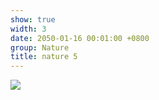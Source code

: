 ```yaml
---
show: true
width: 3
date: 2050-01-16 00:01:00 +0800
group: Nature
title: nature 5
---
```

<div>
<a href="/assets/images/photos/nature/DSC03061.jpg" target="_blank">
    <img data-src="/assets/images/photos/nature/DSC03061.jpg" class="lazy w-100 rounded-xl" src="{{ '/assets/images/empty_300x200.png' | relative_url }}">
</a>
</div>

